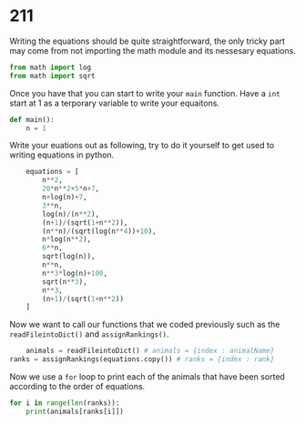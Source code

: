 # 211

Writing the equations should be quite straightforward, the only tricky part may come from not importing the math module and its nessesary equations.

```python
from math import log
from math import sqrt
```

Once you have that you can start to write your `main` function. Have a `int` start at 1 as a terporary variable to write your equaitons.

```python
def main():
    n = 1
```

Write your euations out as following, try to do it yourself to get used to writing equations in python.

```python
    equations = [
        n**2,                
        20*n**2+5*n+7,           
        n+log(n)+7,              
        3**n,                   
        log(n)/(n**2),       
        (n+1)/(sqrt(1+n**2)),     
        (n**n)/(sqrt(log(n**4))+10),      
        n*log(n**2),       
        6**n,     
        sqrt(log(n)),   
        n**n,      
        n**3*log(n)+100, 
        sqrt(n**3),     
        n**3,
        (n+1)/(sqrt(1+n**2))
    ]
```

Now we want to call our functions that we coded previously such as the `readFileintoDict()` and `assignRankings()`.

```python
    animals = readFileintoDict() # animals = {index : animalName}
ranks = assignRankings(equations.copy()) # ranks = {index : rank}
```

Now we use a `for` loop to print each of the animals that have been sorted according to the order of equations.

```python
for i in range(len(ranks)):
    print(animals[ranks[i]])
```

